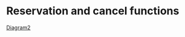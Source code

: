 # Reservation and cancel functions
[Diagram2](https://user-images.githubusercontent.com/62200264/143274917-4862278b-dcb3-4ebe-a6f9-8aa807b7b1a6.jpg)
